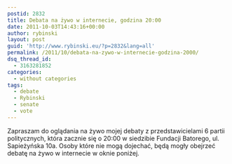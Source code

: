```yaml
---
postid: 2832
title: Debata na żywo w internecie, godzina 20:00
date: 2011-10-03T14:43:16+00:00
author: rybinski
layout: post
guid: 'http://www.rybinski.eu/?p=2832&lang=all'
permalink: /2011/10/debata-na-zywo-w-internecie-godzina-2000/
dsq_thread_id:
  - 3163281852
categories:
  - without categories
tags:
  - debate
  - Rybinski
  - senate
  - vote
---
```

Zapraszam do oglądania na żywo mojej debaty z przedstawicielami 6 partii politycznych, która zacznie się o 20:00 w siedzibie Fundacji Batorego, ul. Sapieżyńska 10a. Osoby które nie mogą dojechać, będą mogły obejrzeć debatę na żywo w internecie w oknie poniżej.
